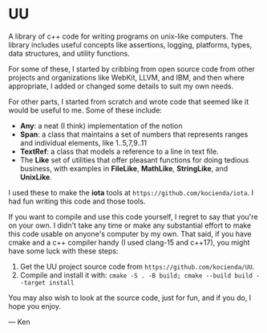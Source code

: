 # UU

A library of c++ code for writing programs on unix-like computers. The library includes useful concepts like assertions, logging, platforms, types, data structures, and utility functions. 

For some of these, I started by cribbing from open source code from other projects and organizations like WebKit, LLVM, and IBM, and then where appropriate, I added or changed some details to suit my own needs. 

For other parts, I started from scratch and wrote code that seemed like it would be useful to me. Some of these include:

* __Any__: a neat (I think) implementation of the notion
* __Span__: a class that maintains a set of numbers that represents ranges and individual elements, like 1..5,7,9..11
* __TextRef__: a class that models a reference to a line in text file.
* The __Like__ set of utilities that offer pleasant functions for doing tedious business, with examples in __FileLike__, __MathLike__, __StringLike__, and __UnixLike__.

I used these to make the __iota__ tools at `https://github.com/kocienda/iota`. I had fun writing this code and those tools.

If you want to compile and use this code yourself, I regret to say that you're on your own. I didn't take any time or make any substantial effort to make this code usable on anyone's computer by my own. That said, if you have cmake and a c++ compiler handy (I used clang-15 and c++17), you might have some luck with these steps:

1. Get the UU project source code from `https://github.com/kocienda/UU`.
2. Compile and install it with: `cmake -S . -B build; cmake --build build --target install`

You may also wish to look at the source code, just for fun, and if you do, I hope you enjoy.

— Ken
